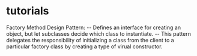 # tutorials
Factory Method Design Pattern:
  -- Defines an interface for creating an object, but let subclasses decide which class to instantiate.
  -- This pattern delegates the responsibility of initializing a class from the client to a particular factory class by creating a type of virual constructor.
  
